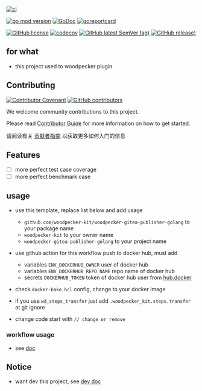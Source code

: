 [![ci](https://github.com/woodpecker-kit/woodpecker-gitea-publisher-golang/workflows/ci/badge.svg)](https://github.com/woodpecker-kit/woodpecker-gitea-publisher-golang/actions/workflows/ci.yml)

[![go mod version](https://img.shields.io/github/go-mod/go-version/woodpecker-kit/woodpecker-gitea-publisher-golang?label=go.mod)](https://github.com/woodpecker-kit/woodpecker-gitea-publisher-golang)
[![GoDoc](https://godoc.org/github.com/woodpecker-kit/woodpecker-gitea-publisher-golang?status.png)](https://godoc.org/github.com/woodpecker-kit/woodpecker-gitea-publisher-golang)
[![goreportcard](https://goreportcard.com/badge/github.com/woodpecker-kit/woodpecker-gitea-publisher-golang)](https://goreportcard.com/report/github.com/woodpecker-kit/woodpecker-gitea-publisher-golang)

[![GitHub license](https://img.shields.io/github/license/woodpecker-kit/woodpecker-gitea-publisher-golang)](https://github.com/woodpecker-kit/woodpecker-gitea-publisher-golang)
[![codecov](https://codecov.io/gh/woodpecker-kit/woodpecker-gitea-publisher-golang/branch/main/graph/badge.svg)](https://codecov.io/gh/woodpecker-kit/woodpecker-gitea-publisher-golang)
[![GitHub latest SemVer tag)](https://img.shields.io/github/v/tag/woodpecker-kit/woodpecker-gitea-publisher-golang)](https://github.com/woodpecker-kit/woodpecker-gitea-publisher-golang/tags)
[![GitHub release)](https://img.shields.io/github/v/release/woodpecker-kit/woodpecker-gitea-publisher-golang)](https://github.com/woodpecker-kit/woodpecker-gitea-publisher-golang/releases)

## for what

- this project used to woodpecker plugin

## Contributing

[![Contributor Covenant](https://img.shields.io/badge/contributor%20covenant-v1.4-ff69b4.svg)](.github/CONTRIBUTING_DOC/CODE_OF_CONDUCT.md)
[![GitHub contributors](https://img.shields.io/github/contributors/woodpecker-kit/woodpecker-gitea-publisher-golang)](https://github.com/woodpecker-kit/woodpecker-gitea-publisher-golang/graphs/contributors)

We welcome community contributions to this project.

Please read [Contributor Guide](.github/CONTRIBUTING_DOC/CONTRIBUTING.md) for more information on how to get started.

请阅读有关 [贡献者指南](.github/CONTRIBUTING_DOC/zh-CN/CONTRIBUTING.md) 以获取更多如何入门的信息

## Features

- [ ] more perfect test case coverage
- [ ] more perfect benchmark case

## usage

- use this template, replace list below and add usage
    - `github.com/woodpecker-kit/woodpecker-gitea-publisher-golang` to your package name
    - `woodpecker-kit` to your owner name
    - `woodpecker-gitea-publisher-golang` to your project name

- use github action for this workflow push to docker hub, must add
    - variables `ENV_DOCKERHUB_OWNER` user of docker hub
    - variables `ENV_DOCKERHUB_REPO_NAME` repo name of docker hub
    - secrets `DOCKERHUB_TOKEN` token of docker hub user from [hub.docker](https://hub.docker.com/settings/security)

- check `docker-bake.hcl` config, change to your docker image

- if you use `wd_steps_transfer` just add `.woodpecker_kit.steps.transfer` at git ignore
- change code start with `// change or remove`

### workflow usage

- see [doc](doc/docs.md)

## Notice

- want dev this project, see [dev doc](doc/README.md)